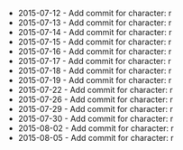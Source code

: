 - 2015-07-12 - Add commit for character: r
- 2015-07-13 - Add commit for character: r
- 2015-07-14 - Add commit for character: r
- 2015-07-15 - Add commit for character: r
- 2015-07-16 - Add commit for character: r
- 2015-07-17 - Add commit for character: r
- 2015-07-18 - Add commit for character: r
- 2015-07-19 - Add commit for character: r
- 2015-07-22 - Add commit for character: r
- 2015-07-26 - Add commit for character: r
- 2015-07-29 - Add commit for character: r
- 2015-07-30 - Add commit for character: r
- 2015-08-02 - Add commit for character: r
- 2015-08-05 - Add commit for character: r
